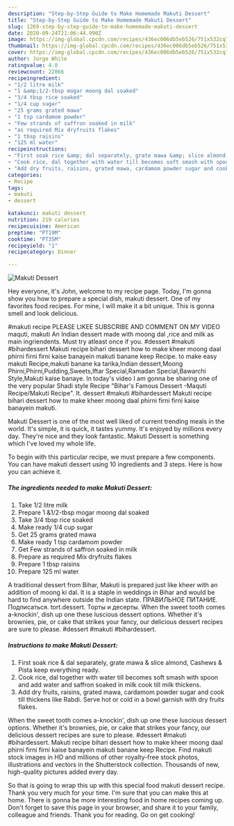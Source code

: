 ```yaml
---
description: "Step-by-Step Guide to Make Homemade Makuti Dessert"
title: "Step-by-Step Guide to Make Homemade Makuti Dessert"
slug: 1269-step-by-step-guide-to-make-homemade-makuti-dessert
date: 2020-09-24T21:06:44.990Z
image: https://img-global.cpcdn.com/recipes/436ec006db5eb526/751x532cq70/makuti-dessert-recipe-main-photo.jpg
thumbnail: https://img-global.cpcdn.com/recipes/436ec006db5eb526/751x532cq70/makuti-dessert-recipe-main-photo.jpg
cover: https://img-global.cpcdn.com/recipes/436ec006db5eb526/751x532cq70/makuti-dessert-recipe-main-photo.jpg
author: Jorge White
ratingvalue: 4.8
reviewcount: 22866
recipeingredient:
- "1/2 litre milk"
- "1 &amp;1/2-tbsp mogar moong dal soaked"
- "3/4 tbsp rice soaked"
- "1/4 cup sugar"
- "25 grams grated mawa"
- "1 tsp cardamom powder"
- "Few strands of saffron soaked in milk"
- "as required Mix dryfruits flakes"
- "1 tbsp raisins"
- "125 ml water"
recipeinstructions:
- "First soak rice &amp; dal separately, grate mawa &amp; slice almond, Cashews &amp; Pista keep everything ready."
- "Cook rice, dal together with water till becomes soft smash with spoon and add water and saffron soaked in milk cook till milk thickens."
- "Add dry fruits, raisins, grated mawa, cardamom powder sugar and cook till thickens like Rabdi. Serve hot or cold in a bowl garnish with dry fruits flakes."
categories:
- Recipe
tags:
- makuti
- dessert

katakunci: makuti dessert 
nutrition: 219 calories
recipecuisine: American
preptime: "PT19M"
cooktime: "PT35M"
recipeyield: "1"
recipecategory: Dinner

---
```



![Makuti Dessert](https://img-global.cpcdn.com/recipes/436ec006db5eb526/751x532cq70/makuti-dessert-recipe-main-photo.jpg)

Hey everyone, it's John, welcome to my recipe page. Today, I'm gonna show you how to prepare a special dish, makuti dessert. One of my favorites food recipes. For mine, I will make it a bit unique. This is gonna smell and look delicious.

#makuti recipe PLEASE LIKEE SUBSCRIBE AND COMMENT ON MY VIDEO maquti, makuti An Indian dessert made with moong dal ,rice and milk as main ingriendents. Must try atleast once if you. #dessert #makuti #bihardessert Makuti recipe bihari dessert how to make kheer moong daal phirni firni firni kaise banayein makuti banane keep Recipe. to make easy makuti Recipe,makuti banane ka tarika,Indian dessert,Moong Phirni,Phirni,Pudding,Sweets,Iftar Special,Ramadan Special,Bawarchi Style,Makuti kaise banaye. In today&#39;s video I am gonna be sharing one of the very popular Shadi style Recipe &#34;Bihar&#39;s Famous Dessert -Maquti Recipe/Makuti Recipe&#34;. It. dessert #makuti #bihardessert Makuti recipe bihari dessert how to make kheer moong daal phirni firni firni kaise banayein makuti.

Makuti Dessert is one of the most well liked of current trending meals in the world. It's simple, it is quick, it tastes yummy. It's enjoyed by millions every day. They're nice and they look fantastic. Makuti Dessert is something which I've loved my whole life.


To begin with this particular recipe, we must prepare a few components. You can have makuti dessert using 10 ingredients and 3 steps. Here is how you can achieve it.

<!--inarticleads1-->

##### The ingredients needed to make Makuti Dessert:

1. Take 1/2 litre milk
1. Prepare 1 &amp;1/2-tbsp mogar moong dal soaked
1. Take 3/4 tbsp rice soaked
1. Make ready 1/4 cup sugar
1. Get 25 grams grated mawa
1. Make ready 1 tsp cardamom powder
1. Get Few strands of saffron soaked in milk
1. Prepare as required Mix dryfruits flakes
1. Prepare 1 tbsp raisins
1. Prepare 125 ml water


A traditional dessert from Bihar, Makuti is prepared just like kheer with an addition of moong ki dal. It is a staple in weddings in Bihar and would be hard to find anywhere outside the Indian state. ПРАВИЛЬНОЕ ПИТАНИЕ. Подписаться. tort.dessert. Торты и десерты. When the sweet tooth comes a-knockin&#39;, dish up one these luscious dessert options. Whether it&#39;s brownies, pie, or cake that strikes your fancy, our delicious dessert recipes are sure to please. #dessert #makuti #bihardessert. 

<!--inarticleads2-->

##### Instructions to make Makuti Dessert:

1. First soak rice &amp; dal separately, grate mawa &amp; slice almond, Cashews &amp; Pista keep everything ready.
1. Cook rice, dal together with water till becomes soft smash with spoon and add water and saffron soaked in milk cook till milk thickens.
1. Add dry fruits, raisins, grated mawa, cardamom powder sugar and cook till thickens like Rabdi. Serve hot or cold in a bowl garnish with dry fruits flakes.


When the sweet tooth comes a-knockin&#39;, dish up one these luscious dessert options. Whether it&#39;s brownies, pie, or cake that strikes your fancy, our delicious dessert recipes are sure to please. #dessert #makuti #bihardessert. Makuti recipe bihari dessert how to make kheer moong daal phirni firni firni kaise banayein makuti banane keep Recipe. Find makuti stock images in HD and millions of other royalty-free stock photos, illustrations and vectors in the Shutterstock collection. Thousands of new, high-quality pictures added every day. 

So that is going to wrap this up with this special food makuti dessert recipe. Thank you very much for your time. I'm sure that you can make this at home. There is gonna be more interesting food in home recipes coming up. Don't forget to save this page in your browser, and share it to your family, colleague and friends. Thank you for reading. Go on get cooking!
